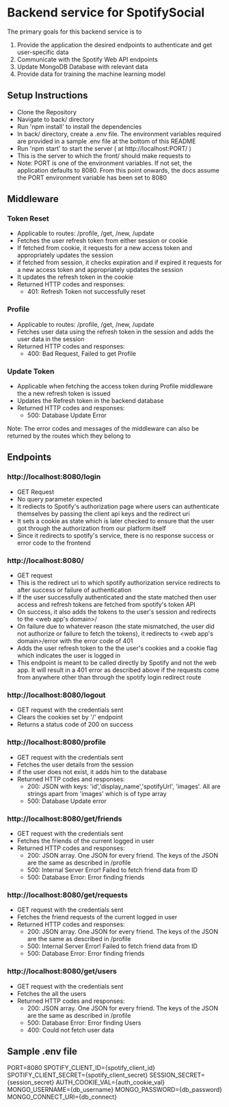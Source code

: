 
# Backend service for SpotifySocial

The primary goals for this backend service is to 
1. Provide the application the desired endpoints to authenticate and get user-specific data
2. Communicate with the Spotify Web API endpoints 
3. Update MongoDB Database with relevant data
4. Provide data for training the machine learning model

## Setup Instructions
- Clone the Repository
- Navigate to back/ directory
- Run 'npm install' to install the dependencies
- In back/ directory, create a .env file. The environment variables required are provided in a sample .env file at the bottom of this README
- Run 'npm start' to start the server ( at http://localhost:PORT/ )
- This is the server to which the front/ should make requests to 
- Note: PORT is one of the environment variables. If not set, the application defaults to 8080. From this point onwards, the docs assume the PORT environment variable has been set to 8080

## Middleware

### Token Reset
- Applicable to routes: /profile, /get, /new, /update
- Fetches the user refresh token from either session or cookie
- If fetched from cookie, it requests for a new access token and appropriately updates the session
- if fetched from session, it checks expiration and if expired it requests for a new access token and appropriately updates the session
- It updates the refresh token in the cookie
- Returned HTTP codes and responses:
	- 401: Refresh Token not successfully reset 

### Profile
- Applicable to routes: /profile, /get, /new, /update
- Fetches user data using the refresh token in the session and adds the user data in the session
- Returned HTTP codes and responses:
	- 400: Bad Request, Failed to get Profile

### Update Token
- Applicable when fetching the access token during Profile middleware the a new refresh token is issued
- Updates the Refresh token in the backend database
- Returned HTTP codes and responses:
	- 500: Database Update Error

Note: The error codes and messages of the middleware can also be returned by the routes which they belong to

## Endpoints

### http://localhost:8080/login
- GET Request
- No query parameter expected
- It rediects to Spotify's authorization page where users can authenticate themselves by passing the client api keys and the redirect uri
- It sets a cookie as state which is later checked to ensure that the user got through the authorization from our platform itself
- Since it redirects to spotify's service, there is no response success or error code to the frontend

### http://localhost:8080/
- GET request 
- This is the redirect uri to which spotify authorization service redirects to after success or failure of authentication
- If the user successfully authenticated and the state matched then user access and refresh tokens are fetched from spotify's token API
- On success, it also adds the tokens to the user's session and redirects to the <web app's domain>/
- On failure due to whatever reason (the state mismatched, the user did not authorize or failure to fetch the tokens), it redirects to <web app's domain>/error with the error code of 401
- Adds the user refresh token to the the user's cookies and a cookie flag which indicates the user is logged in
- This endpoint is meant to be called directly by Spotify and not the web app. It will result in a 401 error as described above if the requests come from anywhere other than through the spotify login redirect route

### http://localhost:8080/logout
- GET request with the credentials sent
- Clears the cookies set by '/' endpoint
- Returns a status code of 200 on success

### http://localhost:8080/profile
- GET request with the credentials sent
- Fetches the user details from the session
- if the user does not exist, it adds him to the database 
- Returned HTTP codes and responses:
	- 200: JSON with keys: 'id','display_name','spotifyUrl', 'images'. All are strings apart from 'images' which is of type array
	- 500: Database Update error

### http://localhost:8080/get/friends
- GET request with the credentials sent
- Fetches the friends of the current logged in user
- Returned HTTP codes and responses:
	- 200: JSON array. One JSON for every friend. The keys of the JSON are the same as described in /profile
	- 500: Internal Server Error! Failed to fetch friend data from ID
	- 500: Database Error: Error finding friends

### http://localhost:8080/get/requests
- GET request with the credentials sent
- Fetches the friend requests of the current logged in user
- Returned HTTP codes and responses:
	- 200: JSON array. One JSON for every friend. The keys of the JSON are the same as described in /profile
	- 500: Internal Server Error! Failed to fetch friend data from ID
	- 500: Database Error: Error finding friends

### http://localhost:8080/get/users
- GET request with the credentials sent
- Fetches the all the users 
- Returned HTTP codes and responses:
	- 200: JSON array. One JSON for every friend. The keys of the JSON are the same as described in /profile
	- 500: Database Error: Error finding Users
	- 400: Could not fetch user data

## Sample .env file
PORT=8080
SPOTIFY_CLIENT_ID={spotify_client_id}
SPOTIFY_CLIENT_SECRET={spotify_client_secret}
SESSION_SECRET={session_secret}
AUTH_COOKIE_VAL={auth_cookie_val}
MONGO_USERNAME={db_username}
MONGO_PASSWORD={db_password}
MONGO_CONNECT_URI={db_connect}
